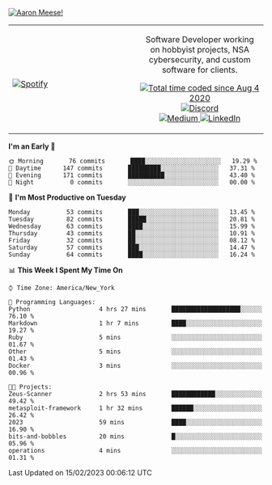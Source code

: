 [![Aaron Meese!](https://user-images.githubusercontent.com/17814535/88975338-a2aabf00-d27f-11ea-963f-8a19608716b4.png)](https://github.com/ajmeese7/readme-ascii "README ASCII")

<!-- Modified from project here: https://github.com/novatorem/novatorem -->
<table width="100%">
  <tr>
  <td width="50%">

&nbsp; <br> [![Spotify](https://ajmeese7.vercel.app/api/spotify)](https://open.spotify.com/user/ajmeese)

  </td>
  <td width="50%">
    <p align="center">
    Software Developer working on hobbyist projects, NSA cybersecurity, and custom software for clients.
    </p>
    <p align="center">
      <a href="https://wakatime.com/@f726891d-3b02-46cd-9b60-e8c59f9e2b14">
        <img src="https://wakatime.com/badge/user/f726891d-3b02-46cd-9b60-e8c59f9e2b14.svg" alt="Total time coded since Aug 4 2020" title="WakaTime" />
      </a>
      <a href="http://link.aaronmeese.com/discord">
        <img src="https://img.shields.io/badge/discord-ajmeese7%234835-369?style=flat-square&logo=discord&logoColor=white&color=purple" alt="Discord" title="Discord">
      </a>
      <br />
      <a href="https://link.aaronmeese.com/medium">
        <img src="https://img.shields.io/badge/medium-ajmeese7-1DB954?style=flat-square&logo=medium&logoColor=white" alt="Medium" title="Medium">
      </a>
      <a href="https://link.aaronmeese.com/linkedin">
        <img src="https://img.shields.io/badge/linkedIn-aaronmeese-1DB954?style=flat-square&logo=linkedin&logoColor=white&color=blue" alt="LinkedIn" title="LinkedIn">
      </a>
    </p>
  </td>

</table>

[//]: <> (The `&nbsp;` is to have Aphelion take up more space)

<!--START_SECTION:waka-->
**I'm an Early 🐤** 

```text
🌞 Morning       76 commits       ████░░░░░░░░░░░░░░░░░░░░░   19.29 % 
🌆 Daytime      147 commits       █████████░░░░░░░░░░░░░░░░   37.31 % 
🌃 Evening      171 commits       ██████████░░░░░░░░░░░░░░░   43.40 % 
🌙 Night          0 commits       ░░░░░░░░░░░░░░░░░░░░░░░░░   00.00 % 

```
📅 **I'm Most Productive on Tuesday** 

```text
Monday          53 commits       ███░░░░░░░░░░░░░░░░░░░░░░   13.45 % 
Tuesday         82 commits       █████░░░░░░░░░░░░░░░░░░░░   20.81 % 
Wednesday       63 commits       ████░░░░░░░░░░░░░░░░░░░░░   15.99 % 
Thursday        43 commits       ██░░░░░░░░░░░░░░░░░░░░░░░   10.91 % 
Friday          32 commits       ██░░░░░░░░░░░░░░░░░░░░░░░   08.12 % 
Saturday        57 commits       ███░░░░░░░░░░░░░░░░░░░░░░   14.47 % 
Sunday          64 commits       ████░░░░░░░░░░░░░░░░░░░░░   16.24 % 

```


📊 **This Week I Spent My Time On** 

```text
⌚︎ Time Zone: America/New_York

💬 Programming Languages: 
Python                   4 hrs 27 mins       ███████████████████░░░░░░   76.10 % 
Markdown                 1 hr 7 mins         ████░░░░░░░░░░░░░░░░░░░░░   19.27 % 
Ruby                     5 mins              ░░░░░░░░░░░░░░░░░░░░░░░░░   01.67 % 
Other                    5 mins              ░░░░░░░░░░░░░░░░░░░░░░░░░   01.43 % 
Docker                   3 mins              ░░░░░░░░░░░░░░░░░░░░░░░░░   00.96 % 

🐱‍💻 Projects: 
Zeus-Scanner             2 hrs 53 mins       ████████████░░░░░░░░░░░░░   49.42 % 
metasploit-framework     1 hr 32 mins        ██████░░░░░░░░░░░░░░░░░░░   26.42 % 
2023                     59 mins             ████░░░░░░░░░░░░░░░░░░░░░   16.90 % 
bits-and-bobbles         20 mins             █░░░░░░░░░░░░░░░░░░░░░░░░   05.96 % 
operations               4 mins              ░░░░░░░░░░░░░░░░░░░░░░░░░   01.31 % 

```


 Last Updated on 15/02/2023 00:06:12 UTC
<!--END_SECTION:waka-->
